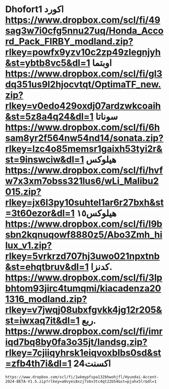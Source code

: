 # Dhofort1                                اكورد                                  https://www.dropbox.com/scl/fi/49sag3w7i0cfg5nnu27uq/Honda_Accord_Pack_FIRBY_modland.zip?rlkey=powfx9yzv10c2zp49zlegnjyh&st=ybtb8vc5&dl=1                                             اوبتما                     https://www.dropbox.com/scl/fi/gl3dq351us9l2hjocvtqt/OptimaTF_new.zip?rlkey=v0edo429oxdj07ardzwkcoaih&st=5z8a4q24&dl=1                                            سوناتا                       https://www.dropbox.com/scl/fi/6hsam8yr2f564nw54nd14/sonata.zip?rlkey=lzc4o85memsr1gaixh53tyi2r&st=9inswciw&dl=1                                     هيلوكس                              https://www.dropbox.com/scl/fi/hvfw7x3xm7obss321lus6/wLi_Malibu2015.zip?rlkey=jx6l3py10suhtel1ar6r27bxh&st=3t60ezor&dl=1                                                                   هيلوكس١٥                              https://www.dropbox.com/scl/fi/l9bsbn2kqnuqowf8880z5/Abo3Zmh_hilux_v1.zip?rlkey=5vrkrzd707hj3uwo021npxtnb&st=ehqtbruv&dl=1                                                                   كدنزا.                               https://www.dropbox.com/scl/fi/3lpbhtom93jirc4tumqmi/kiacadenza201316_modland.zip?rlkey=v7jwqj08ubxfgvkk4jg12r205&st=iwxaq7it&dl=1                                                                   ربع.                                                                        https://www.dropbox.com/scl/fi/imriqd7bq8by0fa3o35jt/landsg.zip?rlkey=7cjiiqyhrsk1eiqvoxblbs0sd&st=zfb4th7i&dl=1                                   اكسنت24
    https://www.dropbox.com/scl/fi/1wkmypfspa132bhwohjfl/Hyundai-Accent-2024-BETA-V1.5.zip?rlkey=a0vyei8xzj7s6v3tc4qt22b54&st=pjuhx5lr&dl=1
